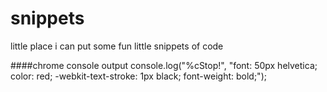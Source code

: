 # snippets
little place i can put some fun little snippets of code

####chrome console output
console.log("%cStop!", "font: 50px helvetica; color: red; -webkit-text-stroke: 1px black; font-weight: bold;");
